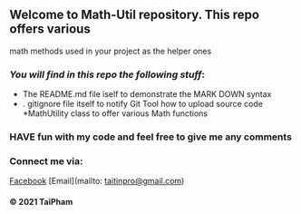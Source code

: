 ## Welcome to Math-Util repository. This repo offers various 
math methods used in your project as the helper ones

### _You will find in this repo the following stuff_:
* The README.md file iself to demonstrate the MARK DOWN syntax
* . gitignore file itself to notify Git Tool how to upload source code 
*MathUtility class to offer various Math functions


### HAVE fun with my code and feel free to give me any comments

### Connect me via:
[Facebook](http://facebook.com/79TaiPham79)
[Email](mailto: taitinpro@gmail.com)

#### © 2021 TaiPham